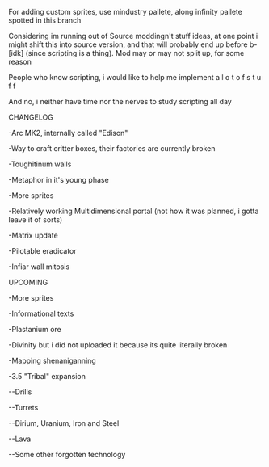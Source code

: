 
For adding custom sprites, use mindustry pallete, along infinity pallete spotted in this branch

Considering im running out of Source moddingn't stuff ideas, at one point i might shift this into source version, and that will probably end up before b-[idk] (since scripting is a thing). Mod may or may not split up, for some reason

People who know scripting, i would like to help me implement a l o t o f s t u f f

 And no, i neither have time nor the nerves to study scripting all day

CHANGELOG
 
 -Arc MK2, internally called "Edison"
 
 -Way to craft critter boxes, their factories are currently broken

-Toughitinum walls

-Metaphor in it's young phase

-More sprites

-Relatively working Multidimensional portal (not how it was planned, i gotta leave it of sorts)

-Matrix update

-Pilotable eradicator

-Infiar wall mitosis

UPCOMING

-More sprites

-Informational texts

-Plastanium ore

-Divinity but i did not uploaded it because its quite literally broken

-Mapping shenaniganning

-3.5 "Tribal" expansion

--Drills

--Turrets

--Dirium, Uranium, Iron and Steel

--Lava

--Some other forgotten technology
